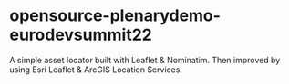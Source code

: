 # opensource-plenarydemo-eurodevsummit22
A simple asset locator built with Leaflet &amp; Nominatim. Then improved by using Esri Leaflet &amp; ArcGIS Location Services.
